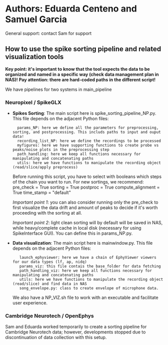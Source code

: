 # Authors: Eduarda Centeno and Samuel Garcia
General support: contact Sam for support

## How to use the spike sorting pipeline and related visualization tools

**Key point: it's important to know that the tool expects the data to be organized and named in a specific way (check data management plan in NAS)! Pay attention: there are hard-coded paths in the different script!**

    
We have pipelines for two systems in main_pipeline
        
### Neuropixel / SpikeGLX
- **Spikes Sorting**:
The main script here is spike_sorting_pipeline_NP.py. This file depends on the adjacent Python files:

        params_NP: here we define all the parameters for preprocessing, sorting, and postprocessing. This includs paths to input and ouput data!
        recording_list_NP: here we define the recordings to be processed
        myfigures: here we have supporting functions to create probe vs peaks/noise plots in the preprocessing step
        path_handling: here we keep all functions necessary for manipulating and concatenating paths
        utils: here we have functions to manipulate the recording object (read/slice/apply preprocess)
    
    Before running this script, you have to select with booleans which steps of the chain you want to run. For new sortings, we recommend:
        pre_check = True
        sorting = True
        postproc = True
        compute_alignment = True
        time_stamp = "default"
        
    *Important point 1*: you can also consider running only the pre_check to first visualize the data drift and amount of peaks to decide if it's worth proceeding with the sorting at all.
    
    *Important point 2*: light clean sorting will by default will be saved in NAS, while heavy/complete cache in local disk (necessary for using SpikeInterface GUI). You can define this in params_NP.py.

- **Data visualization**:
 The main script here is mainwindow.py. This file depends on the adjacent Python files:

         launch_ephyviewer: here we have a chain of EphyViewer viewers for our data types (lf, ap, nidq)
         params_viz: this file contais the base_folder for data fetching
         path_handling_viz: here we keep all functions necessary for manipulating and concatenating paths
         utils: here we have functions to manipulate the recording object (read/slice) and find data in NAS
         song_envelope.py: class to create envelope of microphone data.


    We also have a NP_VIZ.sh file to work with an executable and facilitate user experience.


### Cambridge Neurotech / OpenEphys
Sam and Eduarda worked temporarily to create a sorting pipeline for Cambridge Neurotech data; however, developments stopped due to discontinuation of data collection with this setup. 